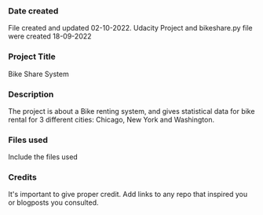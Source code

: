 ### Date created
File created and updated 02-10-2022.
Udacity Project and bikeshare.py file were created 18-09-2022

### Project Title
Bike Share System

### Description
The project is about a Bike renting system, and gives statistical data for bike rental for 3 different cities: Chicago, New York and Washington.

### Files used
Include the files used

### Credits
It's important to give proper credit. Add links to any repo that inspired you or blogposts you consulted.

